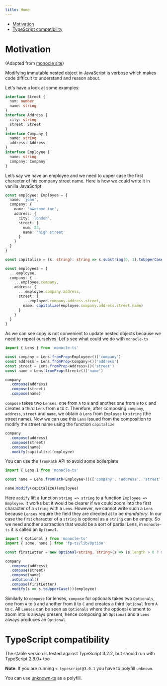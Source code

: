 ```yaml
---
title: Home
---
```


<!-- START doctoc generated TOC please keep comment here to allow auto update -->
<!-- DON'T EDIT THIS SECTION, INSTEAD RE-RUN doctoc TO UPDATE -->


- [Motivation](#motivation)
- [TypeScript compatibility](#typescript-compatibility)

<!-- END doctoc generated TOC please keep comment here to allow auto update -->

# Motivation

(Adapted from [monocle site](http://julien-truffaut.github.io/Monocle/))

Modifying immutable nested object in JavaScript is verbose which makes code difficult to understand and reason about.

Let's have a look at some examples:

```ts
interface Street {
  num: number
  name: string
}
interface Address {
  city: string
  street: Street
}
interface Company {
  name: string
  address: Address
}
interface Employee {
  name: string
  company: Company
}
```

Let’s say we have an employee and we need to upper case the first character of his company street name. Here is how we
could write it in vanilla JavaScript

```ts
const employee: Employee = {
  name: 'john',
  company: {
    name: 'awesome inc',
    address: {
      city: 'london',
      street: {
        num: 23,
        name: 'high street'
      }
    }
  }
}

const capitalize = (s: string): string => s.substring(0, 1).toUpperCase() + s.substring(1)

const employee2 = {
  ...employee,
  company: {
    ...employee.company,
    address: {
      ...employee.company.address,
      street: {
        ...employee.company.address.street,
        name: capitalize(employee.company.address.street.name)
      }
    }
  }
}
```

As we can see copy is not convenient to update nested objects because we need to repeat ourselves. Let's see what could
we do with `monocle-ts`

```ts
import { Lens } from 'monocle-ts'

const company = Lens.fromProp<Employee>()('company')
const address = Lens.fromProp<Company>()('address')
const street = Lens.fromProp<Address>()('street')
const name = Lens.fromProp<Street>()('name')

company
  .compose(address)
  .compose(street)
  .compose(name)
```

`compose` takes two `Lenses`, one from `A` to `B` and another one from `B` to `C` and creates a third `Lens` from `A` to
`C`. Therefore, after composing `company`, `address`, `street` and `name`, we obtain a `Lens` from `Employee` to
`string` (the street name). Now we can use this `Lens` issued from the composition to modify the street name using the
function `capitalize`

```ts
company
  .compose(address)
  .compose(street)
  .compose(name)
  .modify(capitalize)(employee)
```

You can use the `fromPath` API to avoid some boilerplate

```ts
import { Lens } from 'monocle-ts'

const name = Lens.fromPath<Employee>()(['company', 'address', 'street', 'name'])

name.modify(capitalize)(employee)
```

Here `modify` lift a function `string => string` to a function `Employee => Employee`. It works but it would be clearer
if we could zoom into the first character of a `string` with a `Lens`. However, we cannot write such a `Lens` because
`Lenses` require the field they are directed at to be _mandatory_. In our case the first character of a `string` is
optional as a `string` can be empty. So we need another abstraction that would be a sort of partial Lens, in
`monocle-ts` it is called an `Optional`.

```ts
import { Optional } from 'monocle-ts'
import { some, none } from 'fp-ts/lib/Option'

const firstLetter = new Optional<string, string>(s => (s.length > 0 ? some(s[0]) : none), a => s => a + s.substring(1))

company
  .compose(address)
  .compose(street)
  .compose(name)
  .asOptional()
  .compose(firstLetter)
  .modify(s => s.toUpperCase())(employee)
```

Similarly to `compose` for lenses, `compose` for optionals takes two `Optionals`, one from `A` to `B` and another from
`B` to `C` and creates a third `Optional` from `A` to `C`. All `Lenses` can be seen as `Optionals` where the optional
element to zoom into is always present, hence composing an `Optional` and a `Lens` always produces an `Optional`.

# TypeScript compatibility

The stable version is tested against TypeScript 3.2.2, but should run with TypeScript 2.8.0+ too

**Note**. If you are running `< typescript@3.0.1` you have to polyfill `unknown`.

You can use [unknown-ts](https://github.com/gcanti/unknown-ts) as a polyfill.
